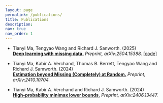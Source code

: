```yaml
---
layout: page
permalink: /publications/
title: Publications
description: 
nav: true
nav_order: 1
---
```


* Tianyi Ma, Tengyao Wang and Richard J. Sanworth. (2025) <br>
  **[Deep learning with missing data.](https://arxiv.org/abs/2504.15388)** *Preprint, arXiv:2504.15388.* [[code]](https://github.com/tianyima2000/DNN_missing_data)

* Tianyi Ma, Kabir A. Verchand, Thomas B. Berrett, Tengyao Wang and Richard J. Samworth. (2024) <br>
  **[Estimation beyond Missing (Completely) at Random.](https://arxiv.org/abs/2410.10704)** *Preprint, arXiv:2410.10704.*

* Tianyi Ma, Kabir A. Verchand and Richard J. Samworth. (2024) <br>
  **[High-probability minimax lower bounds.](https://arxiv.org/abs/2406.13447)** *Preprint, arXiv:2406.13447.*
  

